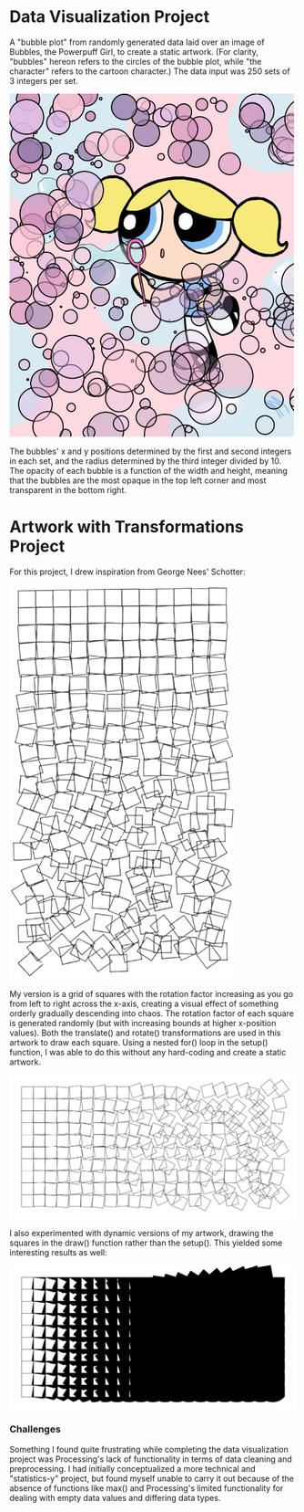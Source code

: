 # Data Visualization Project

A "bubble plot" from randomly generated data laid over an image of Bubbles, the Powerpuff Girl, to create a static artwork. (For clarity, "bubbles" hereon refers to the circles of the bubble plot, while "the character" refers to the cartoon character.) The data input was 250 sets of 3 integers per set. 

<img src="june7.3.JPG" width="500">

The bubbles' x and y positions determined by the first and second integers in each set, and the radius determined by the third integer divided by 10. The opacity of each bubble is a function of the width and height, meaning that the bubbles are the most opaque in the top left corner and most transparent in the bottom right.

# Artwork with Transformations Project

For this project, I drew inspiration from George Nees' Schotter:

<img src="schotter.png" width="400">

My version is a grid of squares with the rotation factor increasing as you go from left to right across the x-axis, creating a visual effect of something orderly gradually descending into chaos. The rotation factor of each square is generated randomly (but with increasing bounds at higher x-position values). Both the translate() and rotate() transformations are used in this artwork to draw each square. Using a nested for() loop in the setup() function, I was able to do this without any hard-coding and create a static artwork.

![](june7.2.JPG)

I also experimented with dynamic versions of my artwork, drawing the squares in the draw() function rather than the setup(). This yielded some interesting results as well:

![](june_7.1.JPG)

### Challenges 

Something I found quite frustrating while completing the data visualization project was Processing's lack of functionality in terms of data cleaning and preprocessing. I had initially conceptualized a more technical and "statistics-y" project, but found myself unable to carry it out because of the absence of functions like max() and Processing's limited functionality for dealing with empty data values and differing data types. 
